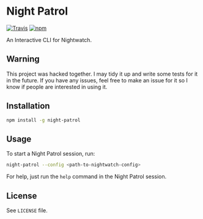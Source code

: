 # Night Patrol

[![Travis](https://img.shields.io/travis/jahed/night-patrol.svg)]()
[![npm](https://img.shields.io/npm/v/night-patrol.svg)]()

An Interactive CLI for Nightwatch.

## Warning

This project was hacked together. I may tidy it up and write some tests for it in the future. If you have any issues, feel free to make an issue for it so I know if people are interested in using it.

## Installation

```sh
npm install -g night-patrol
```

## Usage

To start a Night Patrol session, run:
```sh
night-patrol --config <path-to-nightwatch-config>
```

For help, just run the `help` command in the Night Patrol session.

## License

See `LICENSE` file.